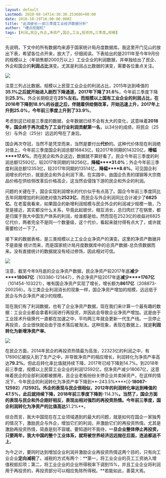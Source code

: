 ```yaml
---
layout: default
Lastmod: 2020-08-14T14:30:30.253606+00:00
date: 2018-10-29T16:00:00.000Z
title: "此消彼长——前三季度工业经济数据分析"
author: "槽点挖掘机"
tags: [利润,民企,外企,净资产,国企,工业,投资热,三季度,规模]
---
```


先说明，下文中的所有数据均来源于国家统计局月度数据库。我这里开门见山的放出下表，希望各位点开来，放大了，仔细阅读。下表给出的是2011年至今年9月份的规模以上（年销售额2000万以上）工业企业的利润数据，并单独给出了民企、外企和国企的**利润占比**演变。尤其是利润占比数据的演变，需要各位重点关注。

![](https://images.weserv.nl/?url=https%3A//mmbiz.qpic.cn/mmbiz_jpg/ny7V6qcccdverJREJjGhBEFJHbyOxkoic1VSG4JfQH7Kg4icGMX8UxYnd96R6jXqzaHnvE2qd78zznXKMcAgenNw/640%3Fwx_fmt%3Djpeg)

注意三列占比数据。规模以上民营工业企业的利润占比，2015年达到峰值的**35.1%**之后就开始进入剧烈下降通道，2017年下降了**31.6%**，今年前三季度下降到**25.3%**。外企长期稳定在**25%**左右。而规模以上国有工业企业的利润占比，在2016年下降到**18.9%**的谷底之后，伴随着供给侧改革，开始迅速上升，2017年上升到25.0%，今年前三季度上升到了**33.9%**。

考虑到这已经是三季度的数据，全年数据已经不会有太大的变化，这意味着**2018年，国企终于再次成为了工业行业利润贡献第一名**，以34分的成绩，将民企（25分）与外企（25分）远远的甩在了身后。

国企再次夺冠，当然不是凭空而来，当然是要付出**代价**的。这种代价体现在利润绝对值上。今年前三季度国企利润总额16843亿，较2017年同期的14320亿，**增幅****17.6%**。而在民企和外企这边，数据就不算好看了。民企今年前三季度的利润总额12592亿，较2017年同期的18256亿，**降幅****31.0%**；外企今年前三季度利润总额12353亿，较2017年同期的13514亿，**降幅****8.6%**。可见国企利润增长的代价，就是民企和外企利润下滑。在实践中，由国企负责的煤钢等大宗商品价格在供给侧改革后价格高企，这当然会侵蚀下游的民企和外企的利润。

问题的关键在于，国企实现利润增长的代价似乎有点高了。国企今年前三季度同比去年同期增加的利润绝对值为**2523亿**，而民企与外企利润同比合计减少了**6825亿**。在老蛮我看来，如果国企的新增利润规模与民企外企的利润减少规模一致，乃至是接近，其实都没什么关系，毕竟此起彼伏，相互消长，总归肉烂了在锅里，都是归属于我大中国生产体系的利润，给谁都是给。然而现在2523亿的收益对6825亿代价，两者完全不是同一个数量级，这个代价，看起来就付得有点大了，或许就需要检讨一下了。

接下来的数据表格，是三类规模以上工业企业净资产的演变。这里的净资产数据并不是直接 统计而来，而是国家统计局月度数据库中的总资产数据-总负债数据而来。没有直接统计的数据就没有经过修饰，因此相对可信。

![](https://images.weserv.nl/?url=https%3A//mmbiz.qpic.cn/mmbiz_jpg/ny7V6qcccdverJREJjGhBEFJHbyOxkoicAKa91V9O5SYQOjHcnlTFskQ16mQZEKan9ibVcgYfvIOr7yAzMibAYBwg/640%3Fwx_fmt%3Djpeg)

注意，截至今年9月底的企业净资产数据，民企净资产较2017年底**减少****18067亿**（103380-121447），外企净资产较2017年底**减少****1767亿**（101454-103221），唯有国企净资产实现了增长，增长额为**8617亿**（208873-200256）。与三类企业利润消长的现象一样，国企净资产增加的规模，远远低于民企与外企净资产减少的规模。

现在我们有了利润数据，也有了企业净资产数据，现在我们来计算一个最有趣的数据：工业企业都会拿着利润进行再投资，并因此会导致企业净资产增加。这是由于工业技术升级换代一直都在加速之中，平均两三年就会更新一代生产线。一旦停止再投资，企业很快就会由于技术落后被淘汰。这种现象，表现在数据上，就是**利润转化为新增净资产率**。

![](https://images.weserv.nl/?url=https%3A//mmbiz.qpic.cn/mmbiz_jpg/ny7V6qcccdverJREJjGhBEFJHbyOxkoictEZREVlJPuSJvGfxicg3NorIzRZ0icicW0YjdapKLic2q58qHZAibLytqbA/640%3Fwx_fmt%3Djpeg)

在民企方面，2014年民企的再投资热情最为高涨，22323亿的利润之中，有17690亿被投入到了生产之中，并导致净资产的相应增长，利润转化为净资产率高达**79.2%**。但此后转化率比值就持续下降，2017年已经下降到14.7%。到2018年前三季度，规模以上民营工业企业的利润12592亿，但净资产减少18067亿，这意味着民企的全部利润都被挪用，且企业老板纷纷关停企业并卖掉资产。在这样的情况下，今年民企的利润转化为净资产率下降到**\-243.5%****\[**（-18067-12592）/12592\]。外企的表现与民企很相似，2012年的利润转化率达到峰值的47.5%，此后就持续下降，2018年前三季度下降到**\-114.3%**。当然了，国企方面的表现与民企和外企刚好相反，表现出相对强烈的再投资热情。今年前三季度，国企利润转化为净资产的比值高达**51.2%**。

综合而言，我大中国现在在工业领域遇到的最大的问题，就是如何在国企一家独秀的情况下，激励民企与外企，增加它们的利润，并激励它们的再投资热情。尤其是激励再投资热情，简直是刻不容缓。要知道时不我待，**一旦企业整体停止再投资，只要两年，我大中国的整个工业体系，就将被世界经济远远抛在后面，连追都追不上**。

为今之计，要同时达到增加企业利润并激励企业再投资热情这两个目的，只有向工业企业**定向减税**了。减税的方式有两个：**第一，将工业企业的员工工资纳入增值税抵扣项；第二，将工业企业的企业所得税率下调到15%，并且工业企业将利润用于再投资的，再投资部分可以相应免除所得税。**若能如此，善莫大焉。
